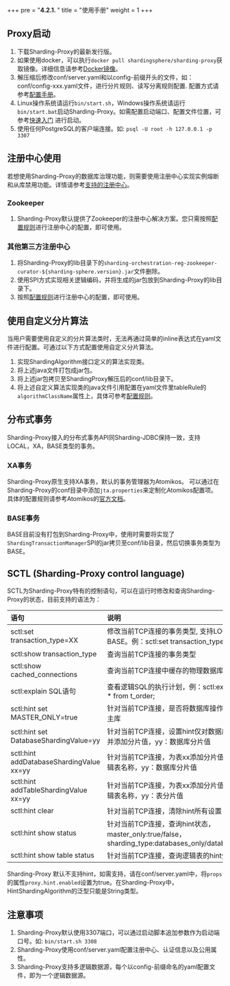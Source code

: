 +++
pre = "<b>4.2.1. </b>"
title = "使用手册"
weight = 1
+++

## Proxy启动

1. 下载Sharding-Proxy的最新发行版。
1. 如果使用docker，可以执行`docker pull shardingsphere/sharding-proxy`获取镜像。详细信息请参考[Docker镜像](/cn/manual/sharding-proxy/docker/)。
1. 解压缩后修改conf/server.yaml和以config-前缀开头的文件，如：conf/config-xxx.yaml文件，进行分片规则、读写分离规则配置. 配置方式请参考[配置手册](/cn/manual/sharding-proxy/configuration/)。
1. Linux操作系统请运行`bin/start.sh`，Windows操作系统请运行`bin/start.bat`启动Sharding-Proxy。如需配置启动端口、配置文件位置，可参考[快速入门](/cn/quick-start/sharding-proxy-quick-start/)
进行启动。
1. 使用任何PostgreSQL的客户端连接。如: `psql -U root -h 127.0.0.1 -p 3307`

## 注册中心使用

若想使用Sharding-Proxy的数据库治理功能，则需要使用注册中心实现实例熔断和从库禁用功能。详情请参考[支持的注册中心](/cn/features/orchestration/supported-registry-repo/)。

### Zookeeper

1. Sharding-Proxy默认提供了Zookeeper的注册中心解决方案。您只需按照[配置规则](/cn/manual/sharding-proxy/configuration/)进行注册中心的配置，即可使用。

### 其他第三方注册中心

1. 将Sharding-Proxy的lib目录下的`sharding-orchestration-reg-zookeeper-curator-${sharding-sphere.version}.jar`文件删除。
1. 使用SPI方式实现相关逻辑编码，并将生成的jar包放到Sharding-Proxy的lib目录下。
1. 按照[配置规则](/cn/manual/sharding-proxy/configuration/)进行注册中心的配置，即可使用。

## 使用自定义分片算法

当用户需要使用自定义的分片算法类时，无法再通过简单的inline表达式在yaml文件进行配置。可通过以下方式配置使用自定义分片算法。

1. 实现ShardingAlgorithm接口定义的算法实现类。
1. 将上述java文件打包成jar包。
1. 将上述jar包拷贝至ShardingProxy解压后的conf/lib目录下。
1. 将上述自定义算法实现类的java文件引用配置在yaml文件里tableRule的`algorithmClassName`属性上，具体可参考[配置规则](/cn/manual/sharding-proxy/configuration/)。

## 分布式事务

Sharding-Proxy接入的分布式事务API同Sharding-JDBC保持一致，支持LOCAL，XA，BASE类型的事务。

### XA事务

Sharding-Proxy原生支持XA事务，默认的事务管理器为Atomikos。
可以通过在Sharding-Proxy的conf目录中添加`jta.properties`来定制化Atomikos配置项。
具体的配置规则请参考Atomikos的[官方文档](https://www.atomikos.com/Documentation/JtaProperties)。

### BASE事务

BASE目前没有打包到Sharding-Proxy中，使用时需要将实现了`ShardingTransactionManager`SPI的jar拷贝至conf/lib目录，然后切换事务类型为BASE。

## SCTL (Sharding-Proxy control language)

SCTL为Sharding-Proxy特有的控制语句，可以在运行时修改和查询Sharding-Proxy的状态，目前支持的语法为：

| 语句                                     | 说明                                                                                            |
|:----------------------------------------|:------------------------------------------------------------------------------------------------|
|sctl:set transaction_type=XX             | 修改当前TCP连接的事务类型, 支持LOCAL，XA，BASE。例：sctl:set transaction_type=XA                       |
|sctl:show transaction_type               | 查询当前TCP连接的事务类型                                                                           |
|sctl:show cached_connections             | 查询当前TCP连接中缓存的物理数据库连接个数                                                              |
|sctl:explain SQL语句                      | 查看逻辑SQL的执行计划，例：sctl:explain select * from t_order;                                      |
|sctl:hint set MASTER_ONLY=true           | 针对当前TCP连接，是否将数据库操作强制路由到主库                                                         |
|sctl:hint set DatabaseShardingValue=yy   | 针对当前TCP连接，设置hint仅对数据库分片有效，并添加分片值，yy：数据库分片值                                 |
|sctl:hint addDatabaseShardingValue xx=yy | 针对当前TCP连接，为表xx添加分片值yy，xx：逻辑表名称，yy：数据库分片值                                      |
|sctl:hint addTableShardingValue xx=yy    | 针对当前TCP连接，为表xx添加分片值yy，xx：逻辑表名称，yy：表分片值                                         |
|sctl:hint clear                          | 针对当前TCP连接，清除hint所有设置                                                                    |
|sctl:hint show status                    | 针对当前TCP连接，查询hint状态，master_only:true/false，sharding_type:databases_only/databases_tables |
|sctl:hint show table status              | 针对当前TCP连接，查询逻辑表的hint分片值                                                               |

Sharding-Proxy 默认不支持hint，如需支持，请在conf/server.yaml中，将`props`的属性`proxy.hint.enabled`设置为true。在Sharding-Proxy中，HintShardingAlgorithm的泛型只能是String类型。



## 注意事项

1. Sharding-Proxy默认使用3307端口，可以通过启动脚本追加参数作为启动端口号。如: `bin/start.sh 3308`
1. Sharding-Proxy使用conf/server.yaml配置注册中心、认证信息以及公用属性。
1. Sharding-Proxy支持多逻辑数据源，每个以config-前缀命名的yaml配置文件，即为一个逻辑数据源。
